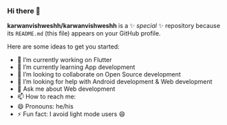 ### Hi there 👋


**karwanvishweshh/karwanvishweshh** is a ✨ _special_ ✨ repository because its `README.md` (this file) appears on your GitHub profile.

Here are some ideas to get you started:

- 🔭 I’m currently working on Flutter
- 🌱 I’m currently learning App development
- 👯 I’m looking to collaborate on Open Source development
- 🤔 I’m looking for help with Android development & Web development
- 💬 Ask me about Web development
- 📫 How to reach me: 
- 😄 Pronouns: he/his
- ⚡ Fun fact: I avoid light mode users 😄
